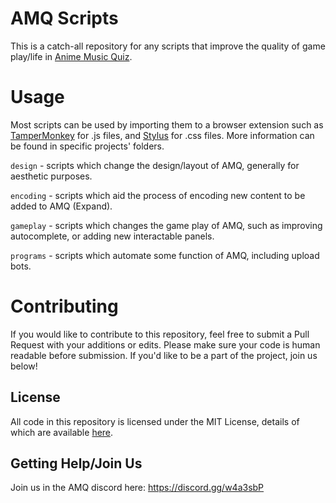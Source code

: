 # AMQ Scripts

This is a catch-all repository for any scripts that improve the quality of game play/life in [Anime Music Quiz](https://animemusicquiz.com/).


# Usage

Most scripts can be used by importing them to a browser extension such as [TamperMonkey](https://www.tampermonkey.net/) for .js files, and [Stylus](https://add0n.com/stylus.html) for .css files. More information can be found in specific projects' folders.

`design` - scripts which change the design/layout of AMQ, generally for aesthetic purposes.

`encoding` - scripts which aid the process of encoding new content to be added to AMQ (Expand).

`gameplay` - scripts which changes the game play of AMQ, such as improving autocomplete, or adding new interactable panels.

`programs` - scripts which automate some function of AMQ, including upload bots.

# Contributing

If you would like to contribute to this repository, feel free to submit a Pull Request with your additions or edits. Please make sure your code is human readable before submission. If you'd like to be a part of the project, join us below!

## License

All code in this repository is licensed under the MIT License, details of which are available [here](https://choosealicense.com/licenses/mit/).

## Getting Help/Join Us

Join us in the AMQ discord here: https://discord.gg/w4a3sbP
